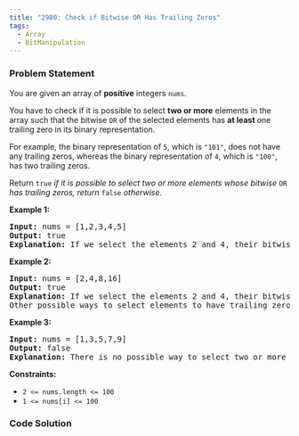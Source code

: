 ```yaml
---
title: "2980: Check if Bitwise OR Has Trailing Zeros"
tags:
  - Array
  - BitManipulation
---
```

### Problem Statement

<p>You are given an array of <strong>positive</strong> integers <code>nums</code>.</p>

<p>You have to check if it is possible to select <strong>two or more</strong> elements in the array such that the bitwise <code>OR</code> of the selected elements has <strong>at least </strong>one trailing zero in its binary representation.</p>

<p>For example, the binary representation of <code>5</code>, which is <code>&quot;101&quot;</code>, does not have any trailing zeros, whereas the binary representation of <code>4</code>, which is <code>&quot;100&quot;</code>, has two trailing zeros.</p>

<p>Return <code>true</code> <em>if it is possible to select two or more elements whose bitwise</em> <code>OR</code> <em>has trailing zeros, return</em> <code>false</code> <em>otherwise</em>.</p>


<p><strong class="example">Example 1:</strong></p>

<pre>
<strong>Input:</strong> nums = [1,2,3,4,5]
<strong>Output:</strong> true
<strong>Explanation:</strong> If we select the elements 2 and 4, their bitwise OR is 6, which has the binary representation &quot;110&quot; with one trailing zero.
</pre>

<p><strong class="example">Example 2:</strong></p>

<pre>
<strong>Input:</strong> nums = [2,4,8,16]
<strong>Output:</strong> true
<strong>Explanation: </strong>If we select the elements 2 and 4, their bitwise OR is 6, which has the binary representation &quot;110&quot; with one trailing zero.
Other possible ways to select elements to have trailing zeroes in the binary representation of their bitwise OR are: (2, 8), (2, 16), (4, 8), (4, 16), (8, 16), (2, 4, 8), (2, 4, 16), (2, 8, 16), (4, 8, 16), and (2, 4, 8, 16).
</pre>

<p><strong class="example">Example 3:</strong></p>

<pre>
<strong>Input:</strong> nums = [1,3,5,7,9]
<strong>Output:</strong> false
<strong>Explanation:</strong> There is no possible way to select two or more elements to have trailing zeros in the binary representation of their bitwise OR.
</pre>


<p><strong>Constraints:</strong></p>

<ul>
	<li><code>2 &lt;= nums.length &lt;= 100</code></li>
	<li><code>1 &lt;= nums[i] &lt;= 100</code></li>
</ul>


### Code Solution

```python

```

